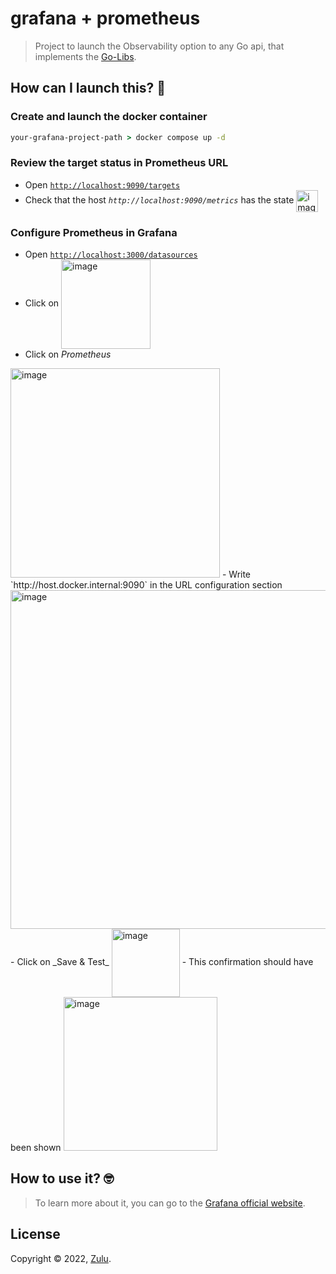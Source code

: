 # grafana + prometheus

> Project to launch the Observability option to any Go api, that implements the [Go-Libs](https://github.com/zuluapp/go-libs).

## How can I launch this? 🤔

### Create and launch the docker container

```cmd
your-grafana-project-path > docker compose up -d
```

### Review the target status in Prometheus URL

- Open [`http://localhost:9090/targets`](http://localhost:9090/targets)
- Check that the host _`http://localhost:9090/metrics`_ has the state <img align="center" width="35" alt="image" src="https://user-images.githubusercontent.com/113373447/192590706-2ec095c0-1efd-4139-9b14-594551637ddf.png">

### Configure Prometheus in Grafana

- Open [`http://localhost:3000/datasources`](http://localhost:3000/datasources)
- Click on <img align="center" width="143" alt="image" src="https://user-images.githubusercontent.com/113373447/192591398-0254b810-556c-4e98-b978-efba2f56ed1e.png">
- Click on _Prometheus_
<img width="335" alt="image" src="https://user-images.githubusercontent.com/113373447/192591637-4d93a569-da96-415d-bead-76486390ad9b.png">
- Write `http://host.docker.internal:9090` in the URL configuration section
<img width="542" alt="image" src="https://user-images.githubusercontent.com/113373447/192591748-9e815c40-658d-4370-b74f-7433ef6baf8d.png">
- Click on _Save & Test_ <img align="center" width="109" alt="image" src="https://user-images.githubusercontent.com/113373447/192591903-a4f61979-eef9-480e-8665-c89216587137.png">
- This confirmation should have been shown
<img width="246" alt="image" src="https://user-images.githubusercontent.com/113373447/192592149-088eaf8b-73aa-4647-afd8-41c78d961930.png">

## How to use it? 🤓

> To learn more about it, you can go to the [Grafana official website](https://grafana.com/docs/grafana/latest/getting-started/build-first-dashboard/).

## License

Copyright © 2022, [Zulu](https://www.zulu.io/).
